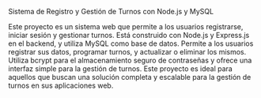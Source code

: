 Sistema de Registro y Gestión de Turnos con Node.js y MySQL

Este proyecto es un sistema web que permite a los usuarios registrarse, iniciar sesión y gestionar turnos. Está construido con Node.js y Express.js en el backend, y utiliza MySQL como base de datos. Permite a los usuarios registrar sus datos, programar turnos, y actualizar o eliminar los mismos. Utiliza bcrypt para el almacenamiento seguro de contraseñas y ofrece una interfaz simple para la gestión de turnos. Este proyecto es ideal para aquellos que buscan una solución completa y escalable para la gestión de turnos en sus aplicaciones web.
